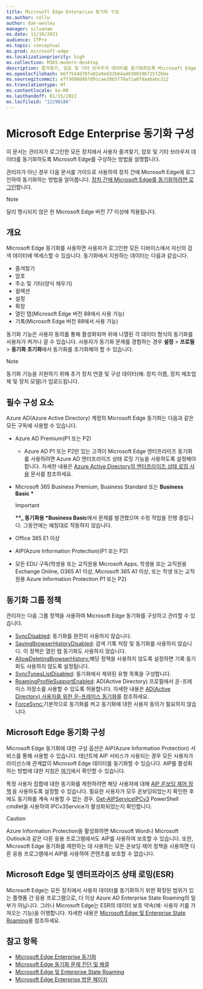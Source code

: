 ```yaml
---
title: Microsoft Edge Enterprise 동기화 구성
ms.author: collw
author: dan-wesley
manager: silvanam
ms.date: 11/10/2021
audience: ITPro
ms.topic: conceptual
ms.prod: microsoft-edge
ms.localizationpriority: high
ms.collection: M365-modern-desktop
description: 즐겨찾기, 암호 및 기타 브라우저 데이터를 동기화하도록 Microsoft Edge를 구성하는 관리자 및 사용자 옵션입니다.
ms.openlocfilehash: b6f7544d78fe82e0e632b04ad8380196725f2bbe
ms.sourcegitcommit: e7f3098d8b7d91cae20b5778a71a87daababc312
ms.translationtype: HT
ms.contentlocale: ko-KR
ms.lasthandoff: 01/15/2022
ms.locfileid: "12298186"
---
```

# <a name="configure-microsoft-edge-enterprise-sync"></a>Microsoft Edge Enterprise 동기화 구성

이 문서는 관리자가 로그인한 모든 장치에서 사용자 즐겨찾기, 암호 및 기타 브라우저 데이터를 동기화하도록 Microsoft Edge를 구성하는 방법을 설명합니다.

관리자가 아닌 경우 다음 문서를 가이드로 사용하여 장치 간에 Microsoft Edge에 로그인하여 동기화하는 방법을 알아봅니다. [장치 간에 Microsoft Edge를 동기화하려면 로그인](https://support.microsoft.com/microsoft-edge/sign-in-to-sync-microsoft-edge-across-devices-e6ffa79b-ed52-aa32-47e2-5d5597fe4674)합니다.

> [!NOTE]
> 달리 명시되지 않은 한 Microsoft Edge 버전 77 이상에 적용됩니다.

## <a name="overview"></a>개요

Microsoft Edge 동기화를 사용하면 사용자가 로그인한 모든 디바이스에서 자신의 검색 데이터에 액세스할 수 있습니다. 동기화에서 지원하는 데이터는 다음과 같습니다.

- 즐겨찾기
- 암호
- 주소 및 기타(양식 채우기)
- 컬렉션
- 설정
- 확장
- 열린 탭(Microsoft Edge 버전 88에서 사용 가능)
- 기록(Microsoft Edge 버전 88에서 사용 가능)

동기화 기능은 사용자 동의를 통해 활성화되며 위에 나열된 각 데이터 형식의 동기화를 사용자가 켜거나 끌 수 있습니다. 사용자가 동기화 문제를 경험하는 경우 **설정** > **프로필** > **동기화 초기화**에서 동기화를 초기화해야 할 수 있습니다.

> [!NOTE]
> 동기화 기능을 지원하기 위해 추가 장치 연결 및 구성 데이터(예: 장치 이름, 장치 제조업체 및 장치 모델)가 업로드됩니다.

## <a name="prerequisites"></a>필수 구성 요소

Azure AD(Azure Active Directory) 계정의 Microsoft Edge 동기화는 다음과 같은 모든 구독에 사용할 수 있습니다.

- Azure AD Premium(P1 또는 P2)
  
  - Azure AD P1 또는 P2만 있는 고객이 Microsoft Edge 엔터프라이즈 동기화를 사용하려면 Azure AD 엔터프라이즈 상태 로밍 기능을 사용하도록 설정해야 합니다. 자세한 내용은 [Azure Active Directory의 엔터프라이즈 상태 로밍 사용](/azure/active-directory/devices/enterprise-state-roaming-enable) 문서를 참조하세요.

- Microsoft 365 Business Premium, Business Standard 또는 **Business Basic \***

   > [!IMPORTANT]
   > **\**_ 동기화용 *Business Basic**에서 문제를 발견했으며 수정 작업을 진행 중입니다. 그동안에는 예정대로 작동하지 않습니다.

- Office 365 E1 이상
- AIP(Azure Information Protection)(P1 또는 P2)
- 모든 EDU 구독(학생용 또는 교직원용 Microsoft Apps, 학생용 또는 교직원용 Exchange Online, O365 A1 이상, Microsoft 365 A1 이상, 또는 학생 또는 교직원용 Azure Information Protection P1 또는 P2)

## <a name="sync-group-policies"></a>동기화 그룹 정책

관리자는 다음 그룹 정책을 사용하여 Microsoft Edge 동기화를 구성하고 관리할 수 있습니다.

- [SyncDisabled](./microsoft-edge-policies.md#syncdisabled): 동기화를 완전히 사용하지 않습니다.
- [SavingBrowserHistoryDisabled](./microsoft-edge-policies.md#savingbrowserhistorydisabled): 검색 기록 저장 및 동기화를 사용하지 않습니다. 이 정책은 열린 탭 동기화도 사용하지 않습니다.
- [AllowDeletingBrowserHistory:](./microsoft-edge-policies.md#allowdeletingbrowserhistory)해당 정책을 사용하지 않도록 설정하면 기록 동기화도 사용하지 않도록 설정됩니다.
- [SyncTypesListDisabled](./microsoft-edge-policies.md#synctypeslistdisabled): 동기화에서 제외된 유형 목록을 구성합니다.
- [RoamingProfileSupportEnabled](./microsoft-edge-policies.md#roamingprofilesupportenabled): AD(Active Directory) 프로필에서 온-프레미스 저장소를 사용할 수 있도록 허용합니다. 자세한 내용은 [AD(Active Directory) 사용자를 위한 온-프레미스 동기화](./microsoft-edge-on-premises-sync.md)를 참조하세요.
- [ForceSync:](/deployedge/microsoft-edge-policies#forcesync)기본적으로 동기화를 켜고 동기화에 대한 사용자 동의가 필요하지 않습니다.  

## <a name="configure-microsoft-edge-sync"></a>Microsoft Edge 동기화 구성

Microsoft Edge 동기화에 대한 구성 옵션은 AIP(Azure Information Protection) 서비스를 통해 사용할 수 있습니다. 테넌트에 AIP 서비스가 사용되는 경우 모든 사용자가 라이선스에 관계없이 Microsoft Edge 데이터를 동기화할 수 있습니다. AIP를 활성화하는 방법에 대한 지침은 [여기](/azure/information-protection/activate-office365)에서 확인할 수 있습니다.

특정 사용자 집합에 대한 동기화를 제한하려면 해당 사용자에 대해 [AIP 온보딩 제어 정책](/powershell/module/aipservice/set-aipserviceonboardingcontrolpolicy?preserve-view=true&view=azureipps) 을 사용하도록 설정할 수 있습니다. 필요한 사용자가 모두 온보딩되었는지 확인한 후에도 동기화를 계속 사용할 수 없는 경우, [Get-AIPServiceIPCv3](/powershell/module/aipservice/get-aipserviceipcv3?preserve-view=true&view=azureipps) PowerShell cmdlet을 사용하여 IPCv3Service가 활성화되었는지 확인합니다.

> [!CAUTION]
> Azure Information Protection을 활성화하면 Microsoft Word나 Microsoft Outlook과 같은 다른 응용 프로그램에서도 AIP를 사용하여 보호할 수 있습니다. 또한, Microsoft Edge 동기화를 제한하는 데 사용하는 모든 온보딩 제어 정책을 사용하면 다른 응용 프로그램에서 AIP를 사용하여 콘텐츠를 보호할 수 없습니다.

## <a name="microsoft-edge-and-enterprise-state-roaming-esr"></a>Microsoft Edge 및 엔터프라이즈 상태 로밍(ESR)

Microsoft Edge는 모든 장치에서 사용자 데이터를 동기화하기 위한 확장된 범위가 있는 플랫폼 간 응용 프로그램으로, 더 이상 Azure AD Enterprise State Roaming의 일부가 아닙니다. 그러나 Microsoft Edge는 ESR의 데이터 보호 약속(예: 사용자 키를 가져오는 기능)을 이행합니다. 자세한 내용은 [Microsoft Edge 및 Enterprise State Roaming](microsoft-edge-enterprise-state-roaming.md)을 참조하세요.

## <a name="see-also"></a>참고 항목

- [Microsoft Edge Enterprise 동기화](microsoft-edge-enterprise-sync.md)
- [Microsoft Edge 동기화 문제 진단 및 해결](microsoft-edge-troubleshoot-enterprise-sync.md)
- [Microsoft Edge 및 Enterprise State Roaming](microsoft-edge-enterprise-state-roaming.md)
- [Microsoft Edge Enterprise 방문 페이지](https://aka.ms/EdgeEnterprise)